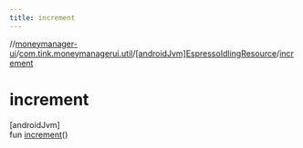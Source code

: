 ```yaml
---
title: increment
---
```

//[moneymanager-ui](../../../index.html)/[com.tink.moneymanagerui.util](../index.html)/[[androidJvm]EspressoIdlingResource](index.html)/[increment](increment.html)



# increment



[androidJvm]\
fun [increment](increment.html)()




